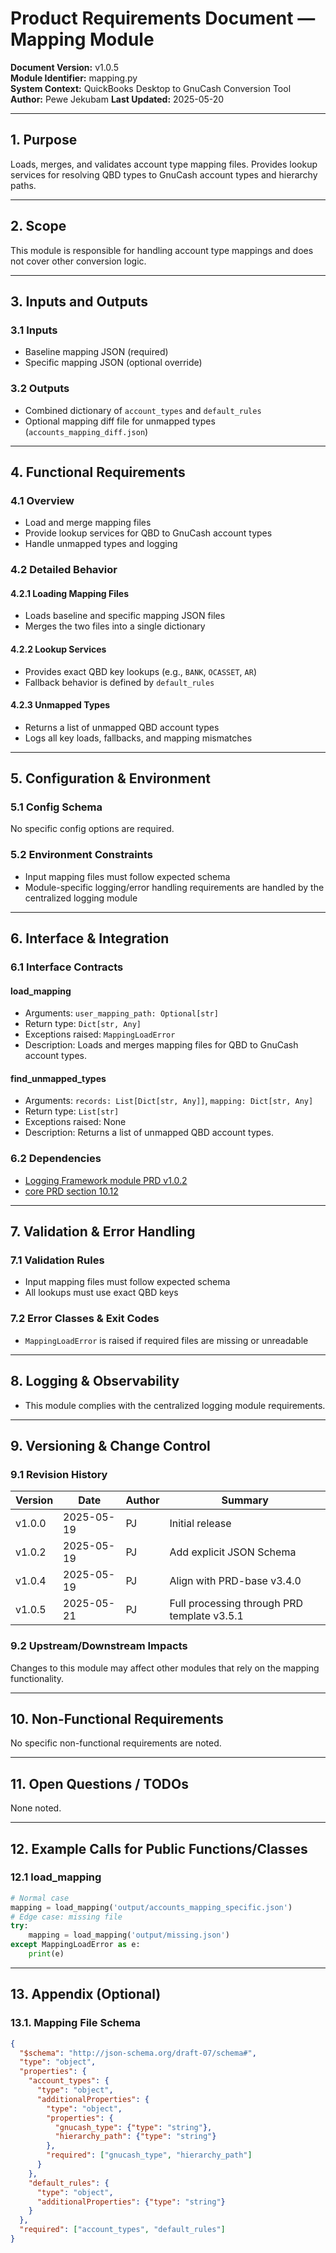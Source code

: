 # Product Requirements Document — Mapping Module
**Document Version:** v1.0.5  
**Module Identifier:** mapping.py  
**System Context:** QuickBooks Desktop to GnuCash Conversion Tool  
**Author:** Pewe Jekubam 
**Last Updated:** 2025-05-20  

---

## 1. Purpose
Loads, merges, and validates account type mapping files. Provides lookup services for resolving QBD types to GnuCash account types and hierarchy paths.

---

## 2. Scope
This module is responsible for handling account type mappings and does not cover other conversion logic.

---

## 3. Inputs and Outputs

### 3.1 Inputs
- Baseline mapping JSON (required)
- Specific mapping JSON (optional override)

### 3.2 Outputs
- Combined dictionary of `account_types` and `default_rules`
- Optional mapping diff file for unmapped types (`accounts_mapping_diff.json`)

---

## 4. Functional Requirements

### 4.1 Overview
- Load and merge mapping files
- Provide lookup services for QBD to GnuCash account types
- Handle unmapped types and logging

### 4.2 Detailed Behavior
#### 4.2.1 Loading Mapping Files
- Loads baseline and specific mapping JSON files
- Merges the two files into a single dictionary

#### 4.2.2 Lookup Services
- Provides exact QBD key lookups (e.g., `BANK`, `OCASSET`, `AR`)
- Fallback behavior is defined by `default_rules`

#### 4.2.3 Unmapped Types
- Returns a list of unmapped QBD account types
- Logs all key loads, fallbacks, and mapping mismatches

---

## 5. Configuration & Environment

### 5.1 Config Schema
No specific config options are required.

### 5.2 Environment Constraints
- Input mapping files must follow expected schema
- Module-specific logging/error handling requirements are handled by the centralized logging module

---

## 6. Interface & Integration

### 6.1 Interface Contracts
#### load_mapping
- Arguments: `user_mapping_path: Optional[str]`
- Return type: `Dict[str, Any]`
- Exceptions raised: `MappingLoadError`
- Description: Loads and merges mapping files for QBD to GnuCash account types.

#### find_unmapped_types
- Arguments: `records: List[Dict[str, Any]]`, `mapping: Dict[str, Any]`
- Return type: `List[str]`
- Exceptions raised: None
- Description: Returns a list of unmapped QBD account types.

### 6.2 Dependencies
- [Logging Framework module PRD v1.0.2](../logging/module-prd-logging-v1.0.2.md)
- [core PRD section 10.12](../core-prd-v3.4.0.md#1012-logging-and-error-handling)

---

## 7. Validation & Error Handling

### 7.1 Validation Rules
- Input mapping files must follow expected schema
- All lookups must use exact QBD keys

### 7.2 Error Classes & Exit Codes
- `MappingLoadError` is raised if required files are missing or unreadable

---

## 8. Logging & Observability
- This module complies with the centralized logging module requirements.

---

## 9. Versioning & Change Control

### 9.1 Revision History
| Version | Date       | Author     | Summary                  
|---------|------------|------------|--------------------------
| v1.0.0  | 2025-05-19 | PJ         | Initial release          
| v1.0.2  | 2025-05-19 | PJ         | Add explicit JSON Schema 
| v1.0.4  | 2025-05-19 | PJ         | Align with PRD-base v3.4.0
| v1.0.5  | 2025-05-21 | PJ         | Full processing through PRD template v3.5.1
### 9.2 Upstream/Downstream Impacts
Changes to this module may affect other modules that rely on the mapping functionality.

---

## 10. Non-Functional Requirements
No specific non-functional requirements are noted.

---

## 11. Open Questions / TODOs
None noted.

---

## 12. Example Calls for Public Functions/Classes

### 12.1 load_mapping

```python
# Normal case
mapping = load_mapping('output/accounts_mapping_specific.json')
# Edge case: missing file
try:
    mapping = load_mapping('output/missing.json')
except MappingLoadError as e:
    print(e)
```

---

## 13. Appendix (Optional)
### 13.1. Mapping File Schema

```json
{
  "$schema": "http://json-schema.org/draft-07/schema#",
  "type": "object",
  "properties": {
    "account_types": {
      "type": "object",
      "additionalProperties": {
        "type": "object",
        "properties": {
          "gnucash_type": {"type": "string"},
          "hierarchy_path": {"type": "string"}
        },
        "required": ["gnucash_type", "hierarchy_path"]
      }
    },
    "default_rules": {
      "type": "object",
      "additionalProperties": {"type": "string"}
    }
  },
  "required": ["account_types", "default_rules"]
}

